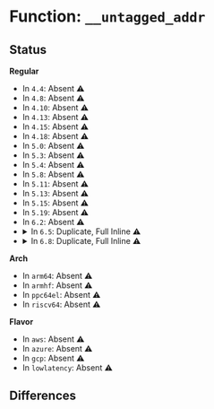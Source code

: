 # Function: <code>__untagged_addr</code>

## Status
<b>Regular</b>
<ul>
<li>
In <code>4.4</code>: Absent ⚠️
</li>
<li>
In <code>4.8</code>: Absent ⚠️
</li>
<li>
In <code>4.10</code>: Absent ⚠️
</li>
<li>
In <code>4.13</code>: Absent ⚠️
</li>
<li>
In <code>4.15</code>: Absent ⚠️
</li>
<li>
In <code>4.18</code>: Absent ⚠️
</li>
<li>
In <code>5.0</code>: Absent ⚠️
</li>
<li>
In <code>5.3</code>: Absent ⚠️
</li>
<li>
In <code>5.4</code>: Absent ⚠️
</li>
<li>
In <code>5.8</code>: Absent ⚠️
</li>
<li>
In <code>5.11</code>: Absent ⚠️
</li>
<li>
In <code>5.13</code>: Absent ⚠️
</li>
<li>
In <code>5.15</code>: Absent ⚠️
</li>
<li>
In <code>5.19</code>: Absent ⚠️
</li>
<li>
In <code>6.2</code>: Absent ⚠️
</li>
<li>
<details>
<summary>In <code>6.5</code>: Duplicate, Full Inline ⚠️</summary>

**Collision:** Static Duplication

**Inline:** Full

**Transformation:** False

**Instances:**

```
In kernel/entry/syscall_user_dispatch.c (ffffffff811d96db)
Location: arch/x86/include/asm/uaccess_64.h:19
Inline: True
Inline callers:
  - kernel/entry/syscall_user_dispatch.c:task_set_syscall_user_dispatch
```
```
In mm/gup.c (ffffffff813e7a90)
Location: arch/x86/include/asm/uaccess_64.h:19
Inline: True
Inline callers:
  - mm/gup.c:internal_get_user_pages_fast
```
```
In mm/mincore.c (ffffffff813f60f2)
Location: arch/x86/include/asm/uaccess_64.h:19
Inline: True
Inline callers:
  - mm/mincore.c:__ia32_sys_mincore
  - mm/mincore.c:__x64_sys_mincore
```
```
In mm/mlock.c (ffffffff813f7845)
Location: arch/x86/include/asm/uaccess_64.h:19
Inline: True
Inline callers:
  - mm/mlock.c:__ia32_sys_munlock
  - mm/mlock.c:__x64_sys_munlock
  - mm/mlock.c:do_mlock
```
```
In mm/mmap.c (ffffffff813fe1c5)
Location: arch/x86/include/asm/uaccess_64.h:19
Inline: True
Inline callers:
  - mm/mmap.c:__ia32_sys_munmap
  - mm/mmap.c:__x64_sys_munmap
```
```
In mm/mprotect.c (ffffffff814040ec)
Location: arch/x86/include/asm/uaccess_64.h:19
Inline: True
Inline callers:
  - mm/mprotect.c:do_mprotect_pkey
```
```
In mm/mremap.c (ffffffff8140651d)
Location: arch/x86/include/asm/uaccess_64.h:19
Inline: True
Inline callers:
  - mm/mremap.c:__do_sys_mremap
```
```
In mm/msync.c (ffffffff81406d14)
Location: arch/x86/include/asm/uaccess_64.h:19
Inline: True
Inline callers:
  - mm/msync.c:__do_sys_msync
```
```
In mm/mempolicy.c (ffffffff8144a014)
Location: arch/x86/include/asm/uaccess_64.h:19
Inline: True
Inline callers:
  - mm/mempolicy.c:kernel_get_mempolicy
  - mm/mempolicy.c:__do_sys_set_mempolicy_home_node
  - mm/mempolicy.c:kernel_mbind
```
```
In lib/strncpy_from_user.c (ffffffff818e0861)
Location: arch/x86/include/asm/uaccess_64.h:19
Inline: True
Inline callers:
  - lib/strncpy_from_user.c:strncpy_from_user
```
```
In lib/strnlen_user.c (ffffffff818e09d3)
Location: arch/x86/include/asm/uaccess_64.h:19
Inline: True
Inline callers:
  - lib/strnlen_user.c:strnlen_user
```
</details>
</li>
<li>
<details>
<summary>In <code>6.8</code>: Duplicate, Full Inline ⚠️</summary>

**Collision:** Static Duplication

**Inline:** Full

**Transformation:** False

**Instances:**

```
In kernel/entry/syscall_user_dispatch.c (ffffffff811ef38b)
Location: arch/x86/include/asm/uaccess_64.h:19
Inline: True
Inline callers:
  - kernel/entry/syscall_user_dispatch.c:task_set_syscall_user_dispatch
```
```
In mm/gup.c (ffffffff81412700)
Location: arch/x86/include/asm/uaccess_64.h:19
Inline: True
Inline callers:
  - mm/gup.c:internal_get_user_pages_fast
```
```
In mm/mincore.c (ffffffff81421da2)
Location: arch/x86/include/asm/uaccess_64.h:19
Inline: True
Inline callers:
  - mm/mincore.c:__ia32_sys_mincore
  - mm/mincore.c:__x64_sys_mincore
```
```
In mm/mlock.c (ffffffff81423425)
Location: arch/x86/include/asm/uaccess_64.h:19
Inline: True
Inline callers:
  - mm/mlock.c:__ia32_sys_munlock
  - mm/mlock.c:__x64_sys_munlock
  - mm/mlock.c:do_mlock
```
```
In mm/mmap.c (ffffffff8142a5a5)
Location: arch/x86/include/asm/uaccess_64.h:19
Inline: True
Inline callers:
  - mm/mmap.c:__ia32_sys_munmap
  - mm/mmap.c:__x64_sys_munmap
```
```
In mm/mprotect.c (ffffffff814306bc)
Location: arch/x86/include/asm/uaccess_64.h:19
Inline: True
Inline callers:
  - mm/mprotect.c:do_mprotect_pkey
```
```
In mm/mremap.c (ffffffff81432c2d)
Location: arch/x86/include/asm/uaccess_64.h:19
Inline: True
Inline callers:
  - mm/mremap.c:__do_sys_mremap
```
```
In mm/msync.c (ffffffff814333c4)
Location: arch/x86/include/asm/uaccess_64.h:19
Inline: True
Inline callers:
  - mm/msync.c:__do_sys_msync
```
```
In mm/mempolicy.c (ffffffff81483aa4)
Location: arch/x86/include/asm/uaccess_64.h:19
Inline: True
Inline callers:
  - mm/mempolicy.c:kernel_get_mempolicy
  - mm/mempolicy.c:__do_sys_set_mempolicy_home_node
  - mm/mempolicy.c:kernel_mbind
```
```
In fs/proc/task_mmu.c (ffffffff8159bafb)
Location: arch/x86/include/asm/uaccess_64.h:19
Inline: True
Inline callers:
  - fs/proc/task_mmu.c:do_pagemap_scan
  - fs/proc/task_mmu.c:do_pagemap_scan
  - fs/proc/task_mmu.c:do_pagemap_scan
```
```
In lib/strncpy_from_user.c (ffffffff819273a1)
Location: arch/x86/include/asm/uaccess_64.h:19
Inline: True
Inline callers:
  - lib/strncpy_from_user.c:strncpy_from_user
```
```
In lib/strnlen_user.c (ffffffff81927516)
Location: arch/x86/include/asm/uaccess_64.h:19
Inline: True
Inline callers:
  - lib/strnlen_user.c:strnlen_user
```
</details>
</li>
</ul>
<b>Arch</b>
<ul>
<li>
In <code>arm64</code>: Absent ⚠️
</li>
<li>
In <code>armhf</code>: Absent ⚠️
</li>
<li>
In <code>ppc64el</code>: Absent ⚠️
</li>
<li>
In <code>riscv64</code>: Absent ⚠️
</li>
</ul>
<b>Flavor</b>
<ul>
<li>
In <code>aws</code>: Absent ⚠️
</li>
<li>
In <code>azure</code>: Absent ⚠️
</li>
<li>
In <code>gcp</code>: Absent ⚠️
</li>
<li>
In <code>lowlatency</code>: Absent ⚠️
</li>
</ul>

## Differences
